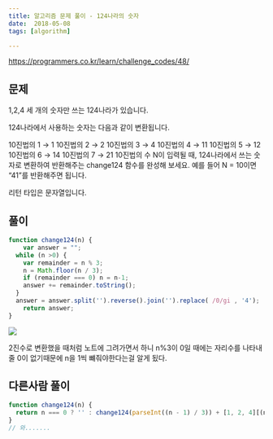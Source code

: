 ```yaml
---
title: 알고리즘 문제 풀이 - 124나라의 숫자
date:  2018-05-08
tags: [algorithm]

---
```

https://programmers.co.kr/learn/challenge_codes/48/

## 문제
1,2,4 세 개의 숫자만 쓰는 124나라가 있습니다.

124나라에서 사용하는 숫자는 다음과 같이 변환됩니다.

10진법의 1 → 1
10진법의 2 → 2
10진법의 3 → 4
10진법의 4 → 11
10진법의 5 → 12
10진법의 6 → 14
10진법의 7 → 21
10진법의 수 N이 입력될 때, 124나라에서 쓰는 숫자로 변환하여 반환해주는 change124 함수를 완성해 보세요. 예를 들어 N = 10이면 “41”를 반환해주면 됩니다.

리턴 타입은 문자열입니다.

## 풀이

```javascript
function change124(n) {
	var answer = "";
  while (n >0) {
    var remainder = n % 3;
    n = Math.floor(n / 3);
    if (remainder === 0) n = n-1;
    answer += remainder.toString();
  }
  answer = answer.split('').reverse().join('').replace( /0/gi , '4');
	return answer;
}

```
![](http://www.a24s.com/data/jeongbotongsinhakseub/junja/junja_8/ee8-2-1.jpg)

2진수로 변환했을 때처럼 노트에 그려가면서 하니 n%3이 0일 때에는 자리수를 나타내줄 0이 없기때문에 n을 1씩 뺴줘야한다는걸 알게 됬다.

## 다른사람 풀이
```js
function change124(n) {
  return n === 0 ? '' : change124(parseInt((n - 1) / 3)) + [1, 2, 4][(n - 1) % 3];
}
// 와.......
```